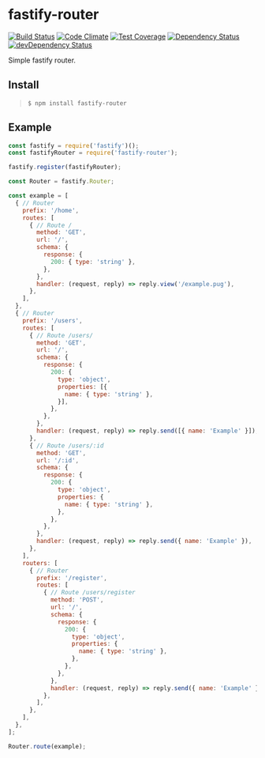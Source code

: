 # fastify-router

[![Build Status](https://travis-ci.org/rodrigogs/fastify-router.svg?branch=master)](https://travis-ci.org/rodrigogs/fastify-router)
[![Code Climate](https://codeclimate.com/github/rodrigogs/fastify-router/badges/gpa.svg)](https://codeclimate.com/github/rodrigogs/fastify-router)
[![Test Coverage](https://codeclimate.com/github/rodrigogs/fastify-router/badges/coverage.svg)](https://codeclimate.com/github/rodrigogs/fastify-router/coverage)
[![Dependency Status](https://david-dm.org/rodrigogs/fastify-router/status.svg)](https://david-dm.org/rodrigogs/fastify-router#info=dependencies)
[![devDependency Status](https://david-dm.org/rodrigogs/fastify-router/dev-status.svg)](https://david-dm.org/rodrigogs/fastify-router#info=devDependencies)

Simple fastify router.

Install
-------
>```$ npm install fastify-router```

Example
-------
```javascript
const fastify = require('fastify')();
const fastifyRouter = require('fastify-router');

fastify.register(fastifyRouter);

const Router = fastify.Router;

const example = [
  { // Router
    prefix: '/home',
    routes: [
      { // Route /
        method: 'GET',
        url: '/',
        schema: {
          response: {
            200: { type: 'string' },
          },
        },
        handler: (request, reply) => reply.view('/example.pug'),
      },
    ],
  },
  { // Router
    prefix: '/users',
    routes: [
      { // Route /users/
        method: 'GET',
        url: '/',
        schema: {
          response: {
            200: {
              type: 'object',
              properties: [{
                name: { type: 'string' },
              }],
            },
          },
        },
        handler: (request, reply) => reply.send([{ name: 'Example' }]),
      },
      { // Route /users/:id
        method: 'GET',
        url: '/:id',
        schema: {
          response: {
            200: {
              type: 'object',
              properties: {
                name: { type: 'string' },
              },
            },
          },
        },
        handler: (request, reply) => reply.send({ name: 'Example' }),
      },
    ],
    routers: [
      { // Router
        prefix: '/register',
        routes: [
          { // Route /users/register
            method: 'POST',
            url: '/',
            schema: {
              response: {
                200: {
                  type: 'object',
                  properties: {
                    name: { type: 'string' },
                  },
                },
              },
            },
            handler: (request, reply) => reply.send({ name: 'Example' }),
          },
        ],
      },
    ],
  },
];

Router.route(example);
```
